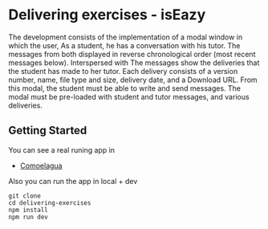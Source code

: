 # Delivering exercises - isEazy

The development consists of the implementation of a modal window in which the user,
As a student, he has a conversation with his tutor. The messages from both
displayed in reverse chronological order (most recent messages below). Interspersed with
The messages show the deliveries that the student has made to her tutor. Each delivery
consists of a version number, name, file type and size, delivery date, and a
Download URL.
From this modal, the student must be able to write and send messages. The modal must
be pre-loaded with student and tutor messages, and various deliveries.

## Getting Started

You can see a real runing app in
- [Comoelagua](https://comoelagua.org/delivering-exercises/)

Also you can run the app in local + dev
```
git clone
cd delivering-exercises
npm install
npm run dev
```
